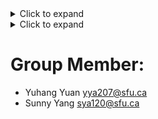 <details><summary>Click to expand</summary>
# CMPT 353 Project
</details>

<details><summary>Click to expand</summary>
# Project Topic: Sensors, Noise, and Walking
</details>

# Group Member:
- Yuhang Yuan yya207@sfu.ca
- Sunny Yang sya120@sfu.ca
